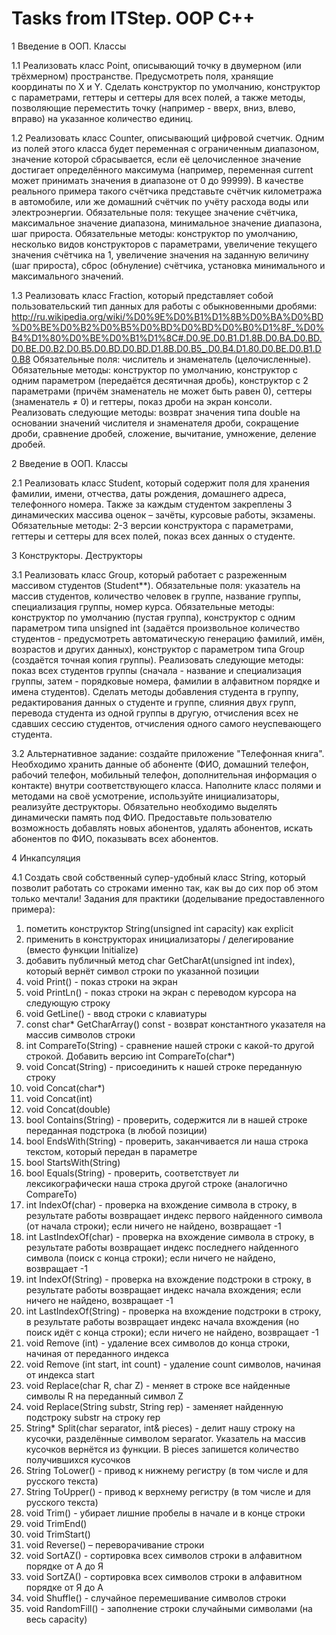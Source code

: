 # Tasks from ITStep. OOP C++

1 Введение в ООП. Классы

1.1 Реализовать класс Point, описывающий точку в двумерном (или трёхмерном) пространстве. Предусмотреть поля, хранящие координаты по X и Y. Сделать конструктор по умолчанию, конструктор с параметрами, геттеры и сеттеры для всех полей, а также методы, позволяющие переместить точку (например - вверх, вниз, влево, вправо) на указанное количество единиц.

1.2 Реализовать класс Counter, описывающий цифровой счетчик. Одним из полей этого класса будет переменная с ограниченным диапазоном, значение которой сбрасывается, если её целочисленное значение достигает определённого максимума (например, переменная current может принимать значения в диапазоне от 0 до 99999). В качестве реального примера такого счётчика представьте счётчик километража в автомобиле, или же домашний счётчик по учёту расхода воды или электроэнергии. Обязательные поля: текущее значение счётчика, максимальное значение диапазона, минимальное значение диапазона, шаг прироста. Обязательные методы: конструктор по умолчанию, несколько видов конструкторов с параметрами, увеличение текущего значения счётчика на 1, увеличение значения на заданную величину (шаг прироста), сброс (обнуление) счётчика, установка минимального и максимального значений.

1.3 Реализовать класс Fraction, который представляет собой пользовательский тип данных для работы с обыкновенными дробями:
http://ru.wikipedia.org/wiki/%D0%9E%D0%B1%D1%8B%D0%BA%D0%BD%D0%BE%D0%B2%D0%B5%D0%BD%D0%BD%D0%B0%D1%8F_%D0%B4%D1%80%D0%BE%D0%B1%D1%8C#.D0.9E.D0.B1.D1.8B.D0.BA.D0.BD.D0.BE.D0.B2.D0.B5.D0.BD.D0.BD.D1.8B.D0.B5_.D0.B4.D1.80.D0.BE.D0.B1.D0.B8
Обязательные поля: числитель и знаменатель (целочисленные). Обязательные методы: конструктор по умолчанию, конструктор с одним параметром (передаётся десятичная дробь), конструктор с 2 параметрами (причём знаменатель не может быть равен 0), сеттеры (знаменатель ≠ 0) и геттеры, показ дроби на экран консоли. Реализовать следующие методы:  возврат значения типа double на основании значений числителя и знаменателя дроби, сокращение дроби, сравнение дробей, сложение, вычитание, умножение, деление дробей.

2 Введение в ООП. Классы

2.1 Реализовать класс Student, который содержит поля для хранения фамилии, имени, отчества, даты рождения, домашнего адреса, телефонного номера. Также за каждым студентом закреплены 3 динамических массива оценок – зачёты, курсовые работы, экзамены. Обязательные методы: 2-3 версии конструктора с параметрами, геттеры и сеттеры для всех полей, показ всех данных о студенте. 


3 Конструкторы. Деструкторы

3.1 Реализовать класс Group, который работает с разреженным массивом студентов (Student**). Обязательные поля: указатель на массив студентов, количество человек в группе, название группы, специализация группы, номер курса. Обязательные методы: конструктор по умолчанию (пустая группа), конструктор с одним параметром типа unsigned int (задаётся произвольное количество студентов - предусмотреть автоматическую генерацию фамилий, имён, возрастов и других данных), конструктор с параметром типа Group (создаётся точная копия группы). Реализовать следующие методы: показ всех студентов группы (сначала - название и специализация группы, затем - порядковые номера, фамилии в алфавитном порядке и имена студентов). Сделать методы добавления студента в группу, редактирования данных о студенте и группе, слияния двух групп, перевода студента из одной группы в другую, отчисления всех не сдавших сессию студентов, отчисления одного самого неуспевающего студента.

3.2 Альтернативное задание: cоздайте приложение "Телефонная книга". Необходимо хранить данные об абоненте (ФИО, домашний телефон, рабочий телефон, мобильный телефон, дополнительная информация о контакте) внутри соответствующего класса. Наполните класс полями и методами на своё усмотрение, используйте инициализаторы, реализуйте деструкторы. Обязательно необходимо выделять динамически память под ФИО. Предоставьте пользователю возможность добавлять новых абонентов, удалять абонентов, искать абонентов по ФИО, показывать всех абонентов.

4 Инкапсуляция

4.1 Создать свой собственный супер-удобный класс String, который позволит работать со строками именно так, как вы до сих пор об этом только мечтали!
Задания для практики (доделывание предоставленного примера):

1) пометить конструктор String(unsigned int capacity) как explicit
2) применить в конструкторах инициализаторы / делегирование (вместо функции Initialize)
3) добавить публичный метод char GetCharAt(unsigned int index), который вернёт символ строки по указанной позиции
4) void Print() - показ строки на экран
5) void PrintLn() - показ строки на экран с переводом курсора на следующую строку
6) void GetLine() - ввод строки с клавиатуры
7) const char* GetCharArray() const - возврат константного указателя на массив символов строки
8) int CompareTo(String) - сравнение нашей строки с какой-то другой строкой. Добавить версию int CompareTo(char*)
9) void Concat(String) - присоединить к нашей строке переданную строку
10) void Concat(char*)
11) void Concat(int)
12) void Concat(double)
13)  bool Contains(String) - проверить, содержится ли в нашей строке переданная подстрока (в любой позиции)
14) bool EndsWith(String) - проверить, заканчивается ли наша строка текстом, который передан в параметре
15) bool StartsWith(String)
16) bool Equals(String) - проверить, соответствует ли лексикографически наша строка другой строке (аналогично CompareTo)
17) int IndexOf(char) - проверка на вхождение символа в строку, в результате работы возвращает индекс первого найденного символа (от начала строки); если ничего не найдено, возвращает -1
18) int LastIndexOf(char) - проверка на вхождение символа в строку, в результате работы возвращает индекс последнего найденного символа (поиск с конца строки); если ничего не найдено, возвращает -1
19) int IndexOf(String) - проверка на вхождение подстроки в строку, в результате работы возвращает индекс начала вхождения; если ничего не найдено, возвращает -1
20) int LastIndexOf(String) - проверка на вхождение подстроки в строку, в результате работы возвращает индекс начала вхождения (но поиск идёт с конца строки); если ничего не найдено, возвращает -1
21) void Remove (int) - удаление всех символов до конца строки, начиная от переданного индекса
22) void Remove (int start, int count) - удаление count символов, начиная от индекса start
23) void Replace(char R, char Z) - меняет в строке все найденные символы R на переданный символ Z
24) void Replace(String substr, String rep) - заменяет найденную подстроку substr на строку rep
25) String* Split(char separator, int& pieces) - делит нашу строку на кусочки, разделённые символом separator. Указатель на массив кусочков вернётся из функции. В pieces запишется количество получившихся кусочков
26) String ToLower() - привод к нижнему регистру (в том числе и для русского текста)
27) String ToUpper() - привод к верхнему регистру (в том числе и для русского текста)
28) void Trim() - убирает лишние пробелы в начале и в конце строки
29) void TrimEnd()
30) void TrimStart()
31) void Reverse() – переворачивание строки
32) void SortAZ() - сортировка всех символов строки в алфавитном порядке от А до Я
33) void SortZA() - сортировка всех символов строки в алфавитном порядке от Я до А
34) void Shuffle() - случайное перемешивание символов строки
35) void RandomFill() - заполнение строки случайными символами (на весь capacity)